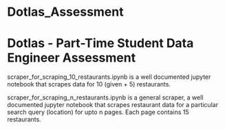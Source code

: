 # Dotlas_Assessment
# Dotlas - Part-Time Student Data Engineer Assessment

scraper_for_scraping_10_restaurants.ipynb is a well documented jupyter notebook that scrapes data for 10 (given + 5) restaurants.

scraper_for_scraping_n_restaurants.ipynb is a general scraper, a well documented jupyter notebook that scrapes restaurant data for a particular search query (location) for upto n pages. Each page contains 15 restaurants.
